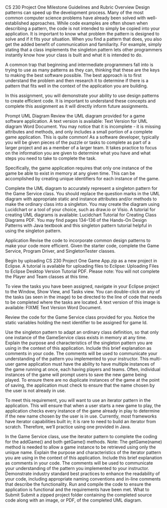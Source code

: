 CS 230 Project One Milestone Guidelines and Rubric
Overview
Design patterns can speed up the development process. Many of the most common computer science problems have already been solved with well-established approaches. While code examples are often shown when describing a pattern, the code is not intended to simply be copied into your application. It is important to know what problem the pattern is designed to solve and if it fits your situation. When you find a pattern that does, you also get the added benefit of communication and familiarity. For example, simply stating that a class implements the singleton pattern lets other programmers instantly know how your class is built and what it is intended to do.

A common trap that beginning and intermediate programmers fall into is trying to use as many patterns as they can, thinking that these are the keys to making the best software possible. The best approach is to first understand the problem and then research it to determine if there is a pattern that fits well in the context of the application you are building.

In this assignment, you will demonstrate your ability to use design patterns to create efficient code. It is important to understand these concepts and complete this assignment as it will directly inform future assignments.

Prompt
UML Diagram
Review the UML diagram provided for a game software application. A text version is available: Text Version for UML diagram Word Document. You may notice that it is incomplete - it is missing attributes and methods, and only includes a small portion of a complete game application. This is quite common! As a software developer, typically you will be given pieces of the puzzle or tasks to complete as part of a larger project and as a member of a larger team. It takes practice to focus on the information you are given to determine what you have and what steps you need to take to complete the task.

Specifically, the game application requires that only one instance of the game be able to exist in memory at any given time. This can be accomplished by creating unique identifiers for each instance of the game.

Complete the UML diagram to accurately represent a singleton pattern for the Game Service class. You should replace the question marks in the UML diagram with appropriate static and instance attributes and/or methods to make the ordinary class into a singleton. You may create the diagram using Lucidchart or a tool of your choice, such as draw.io or Visio. A tutorial for creating UML diagrams is available: Lucidchart Tutorial for Creating Class Diagrams PDF.
You may find pages 134–136 of the Hands-On Design Patterns with Java textbook and this singleton pattern tutorial helpful in using the singleton pattern.

Application
Revise the code to incorporate common design patterns to make your code more efficient. Given the starter code, complete the Game Service, Program Driver, and SingletonTester classes.

Begin by uploading CS 230 Project One Game App.zip as a new project in Eclipse. A tutorial is available for uploading files to Eclipse: Uploading Files to Eclipse Desktop Version Tutorial PDF. Please note: You will not complete the Player and Team classes at this time.

To view the tasks you have been assigned, navigate in your Eclipse project to the Window, Show View, and Tasks view. You can double-click on any of the tasks (as seen in the image) to be directed to the line of code that needs to be completed where the tasks are located. A text version of this image is available: FIXME Text Version Word Document.

Review the code for the Game Service class provided for you. Notice the static variables holding the next identifier to be assigned for game Id.

Use the singleton pattern to adapt an ordinary class definition, so that only one instance of the GameService class exists in memory at any time.
Explain the purpose and characteristics of the singleton pattern you are using in the context of this application. Include this brief explanation as comments in your code. The comments will be used to communicate your understanding of the pattern you implemented to your instructor.
This multi-user game application must have the ability to have multiple instances of the game running at once, each having players and teams. Often, individual instances of the game will prompt users to save the new game being played. To ensure there are no duplicate instances of the game at the point of saving, the application must check to ensure that the name chosen by the user is not already in use.

To meet this requirement, you will want to use an iterator pattern in the application. This will ensure that when a user starts a new game to play, the application checks every instance of the game already in play to determine if the new name chosen by the user is in use. Currently, most frameworks have iterator capabilities built in; it is rare to need to build an iterator from scratch. Therefore, we’ll practice using one provided in Java.

In the Game Service class, use the iterator pattern to complete the coding for the addGame() and both getGame() methods. Note: The getGame(name) method is needed to allow a game instance to be retrieved using only the unique name.
Explain the purpose and characteristics of the iterator pattern you are using in the context of this application. Include this brief explanation as comments in your code. The comments will be used to communicate your understanding of the pattern you implemented to your instructor.
Demonstrate industry standard best practices to enhance the readability of your code, including appropriate naming conventions and in-line comments that describe the functionality.
Run and compile the code to ensure the application is functional and the requirements have been met.
What to Submit
Submit a zipped project folder containing the completed source code along with an image, or PDF, of the completed UML diagram.
